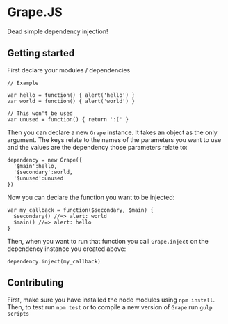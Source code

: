 Grape.JS
============

Dead simple dependency injection!

Getting started
-------------

First declare your modules / dependencies

    // Example

    var hello = function() { alert('hello') }
    var world = function() { alert('world') }

    // This won't be used
    var unused = function() { return ':(' }

Then you can declare a new `Grape` instance. It takes an object as the only argument. The keys relate to the names of the parameters you want to use and the values are the dependency those parameters relate to:

    dependency = new Grape({
      '$main':hello,
      '$secondary':world,
      '$unused':unused
    })

Now you can declare the function you want to be injected:

    var my_callback = function($secondary, $main) {
      $secondary() //=> alert: world
      $main() //=> alert: hello
    }

Then, when you want to run that function you call `Grape.inject` on the dependency instance you created above:

    dependency.inject(my_callback)

Contributing
-------------
First, make sure you have installed the node modules using `npm install`. Then, to test run `npm test` or to compile a new version of `Grape` run `gulp scripts`